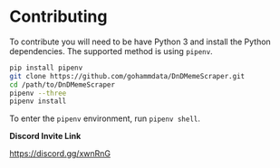 # Contributing

To contribute you will need to be have Python 3 and install the Python dependencies. The supported method is using `pipenv`.

```bash
pip install pipenv
git clone https://github.com/gohammdata/DnDMemeScraper.git
cd /path/to/DnDMemeScraper
pipenv --three
pipenv install
```

To enter the `pipenv` environment, run `pipenv shell`.

<b>Discord Invite Link</b>

https://discord.gg/xwnRnG
